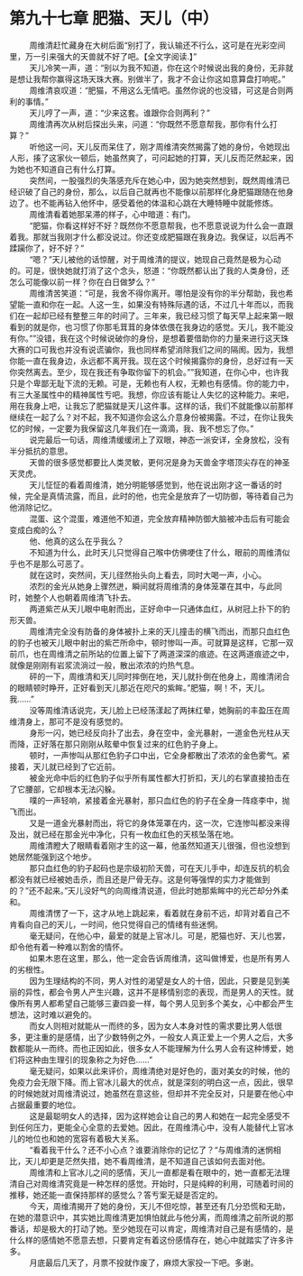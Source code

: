 <h1>第九十七章 肥猫、天儿（中）</h1>
<div id="content">&nbsp&nbsp&nbsp&nbsp&nbsp&nbsp&nbsp&nbsp
 周维清赶忙藏身在大树后面“别打了，我认输还不行么，这可是在光彩空间里，万一引来强大的天兽就不好了吧。【全文字阅读.】”
 <br/>&nbsp&nbsp&nbsp&nbsp&nbsp&nbsp&nbsp&nbsp
 天儿冷笑一声，道：“别以为我不知道，你在这个时候说出我的身份，无非就是想让我帮你赢得这场天珠大赛。别做半了，我才不会让你这如意算盘打响呢。”
 <br/>&nbsp&nbsp&nbsp&nbsp&nbsp&nbsp&nbsp&nbsp
 周维清哀叹道：“肥猫，不用这么无情吧。虽然你说的也没错，可这是合则两利的事情。”
 <br/>&nbsp&nbsp&nbsp&nbsp&nbsp&nbsp&nbsp&nbsp
 天儿哼了一声，道：“少来这套。谁跟你合则两利？”
 <br/>&nbsp&nbsp&nbsp&nbsp&nbsp&nbsp&nbsp&nbsp
 周维清再次从树后探出头来，问道：“你既然不愿意帮我，那你有什么打算？”
 <br/>&nbsp&nbsp&nbsp&nbsp&nbsp&nbsp&nbsp&nbsp
 听他这一问，天儿反而呆住了，刚才周维清突然揭露了她的身份，令她现出人形，揍了这家伙一顿后，她虽然爽了，可问起她的打算，天儿反而茫然起来，因为她也不知道自己有什么打算。
 <br/>&nbsp&nbsp&nbsp&nbsp&nbsp&nbsp&nbsp&nbsp
 突然间，一股强烈的失落感充斥在她心中，因为她突然想到，既然周维清已经识破了自己的身份，那么，以后自己就再也不能像以前那样化身肥猫跟随在他身边了。也不能再钻入他怀中，感受着他的体温和心跳在大睡特睡中就能修炼。
 <br/>&nbsp&nbsp&nbsp&nbsp&nbsp&nbsp&nbsp&nbsp
 周维清看着她那呆滞的样子，心中暗道：有门。
 <br/>&nbsp&nbsp&nbsp&nbsp&nbsp&nbsp&nbsp&nbsp
 “肥猫，你看这样好不好？既然你不愿意帮我，也不愿意说说为什么会一直跟着我。那就当我刚才什么都没说过。你还变成肥猫跟在我身边。我保证，以后再不蹂躏你了，好不好？”
 <br/>&nbsp&nbsp&nbsp&nbsp&nbsp&nbsp&nbsp&nbsp
 “嗯？”天儿被他的话惊醒，对于周维清的提议，她现自己竟然是极为心动的。可是，很快她就打消了这个念头，怒道：“你既然都认出了我的人类身份，还怎么可能像以前一样？你在白日做梦么？”
 <br/>&nbsp&nbsp&nbsp&nbsp&nbsp&nbsp&nbsp&nbsp
 周维清苦笑道：“可是，我舍不得你离开。哪怕是没有你的半分帮助，我也希望能一直和你在一起。人这一生，如果没有特殊际遇的话，不过几十年而以，而我们在一起却已经有整整三年的时间了。三年来，我已经习惯了每天早上起来第一眼看到的就是你，也习惯了你那毛茸茸的身体依偎在我身边的感觉。天儿，我不能没有你。””没错，我在这个时候说破你的身份，是想着要借助你的力量来进行这天珠大赛的口可我也并没有说谎骗你，我也同样希望消除我们之间的隔阂。因为，我想你能一直在我身边，永远都不离开我。现在这个时候揭露你的身份，总好过有一天你突然离去。至少，现在我还有争取你留下的机会。””我知道，在你心中，也许我只是个卑鄙无耻下流的无赖。可是，无赖也有人权，无赖也有感情。你的能力中，有三大圣属性中的精神属性亐吧。我想，你应该有能让人失忆的这种能力。来吧，用在我身上吧，让我忘了肥猫就是天儿这件事。这样的话，我们不就能像以前那样继续在一起了么？对不起，我不知道你会这么介意身份被揭露。不过，在你让我失忆的时候，一定要为我保留这几年我们在一滴滴，我、我不想忘了你。”
 <br/>&nbsp&nbsp&nbsp&nbsp&nbsp&nbsp&nbsp&nbsp
 说完最后一句话，周维清缓缓闭上了双眼，神态一派安详，全身放松，没有半分抵抗的意思。
 <br/>&nbsp&nbsp&nbsp&nbsp&nbsp&nbsp&nbsp&nbsp
 天兽的很多感觉都要比人类灵敏，更何况是身为天兽金字塔顶尖存在的神圣天灵虎。
 <br/>&nbsp&nbsp&nbsp&nbsp&nbsp&nbsp&nbsp&nbsp
 天儿怔怔的看着周维清，她分明能够感觉到，他在说出刚才这一番话的时候，完全是真情流露，而且，此时的他，也完全是放弃了一切防御，等待着自己为他消除记忆。
 <br/>&nbsp&nbsp&nbsp&nbsp&nbsp&nbsp&nbsp&nbsp
 混蛋、这个混蛋，难道他不知道，完全放弃精神防御大脑被冲击后有可能会变成白痴的么？
 <br/>&nbsp&nbsp&nbsp&nbsp&nbsp&nbsp&nbsp&nbsp
 他、他真的这么在乎我么？
 <br/>&nbsp&nbsp&nbsp&nbsp&nbsp&nbsp&nbsp&nbsp
 不知道为什么，此时天儿只觉得自己喉中仿佛哽住了什么，眼前的周维清似乎也不是那么可恶了。
 <br/>&nbsp&nbsp&nbsp&nbsp&nbsp&nbsp&nbsp&nbsp
 就在这时，突然间，天儿径然抬头向上看去，同时大喝一声，小心。
 <br/>&nbsp&nbsp&nbsp&nbsp&nbsp&nbsp&nbsp&nbsp
 浓烈的金光从她身上骤然迸，瞬间就将周维清的身体笼罩在其中，与此同时，她整个人也朝着周维清飞扑去。
 <br/>&nbsp&nbsp&nbsp&nbsp&nbsp&nbsp&nbsp&nbsp
 两道紫芒从天儿眼中电射而出，正好命中一只通体血红，从树冠上扑下的豹形天兽。
 <br/>&nbsp&nbsp&nbsp&nbsp&nbsp&nbsp&nbsp&nbsp
 周维清完全没有防备的身体被扑上来的天儿撞击的横飞而出，而那只血红色的豹子也被天儿眼中射出的紫芒所命中，顿时惨叫一声。可就算是这样，它那一双前爪，也在周维清之前所站的位置上留下了两道深深的痕迹。在这两道痕迹之中，就像是刚刚有岩浆流淌过一般，散出浓浓的灼热气息。
 <br/>&nbsp&nbsp&nbsp&nbsp&nbsp&nbsp&nbsp&nbsp
 砰的一下，周维清和天儿同时摔倒在地，天儿就扑倒在他身上，周维清闭合的眼睛顿时睁开，正好看到天儿那近在咫尺的紫眸。”肥猫，啊！不，天儿。我……”
 <br/>&nbsp&nbsp&nbsp&nbsp&nbsp&nbsp&nbsp&nbsp
 没等周维清话说完，天儿脸上已经荡漾起了两抹红晕，她胸前的丰盈压在周维清身上，那可不是没有感觉的。
 <br/>&nbsp&nbsp&nbsp&nbsp&nbsp&nbsp&nbsp&nbsp
 身形一闪，她已经反向扑了出去，身在空中，金光暴射，一道金色光柱从天而降，正好落在那只刚刚从眩晕中恢复过来的红色豹子身上。
 <br/>&nbsp&nbsp&nbsp&nbsp&nbsp&nbsp&nbsp&nbsp
 顿时，一声惨叫从那红色豹子口中出，它全身都散出了浓浓的金色雾气。紧接着，天儿就已经到了它近前。
 <br/>&nbsp&nbsp&nbsp&nbsp&nbsp&nbsp&nbsp&nbsp
 被金光命中后的红色豹子似乎所有属性都大打折扣，天儿的右掌直接拍击在了它腰部，它却根本无法闪躲。
 <br/>&nbsp&nbsp&nbsp&nbsp&nbsp&nbsp&nbsp&nbsp
 噗的一声轻响，紧接着金光暴射，那只血红色的豹子在全身一阵痉李中，抛飞而出。
 <br/>&nbsp&nbsp&nbsp&nbsp&nbsp&nbsp&nbsp&nbsp
 又是一道金光暴射而出，将它的身体笼罩在内，这一次，它连惨叫都没来得及出，就已经在那金光中净化，只有一枚血红色的天核坠落在地。
 <br/>&nbsp&nbsp&nbsp&nbsp&nbsp&nbsp&nbsp&nbsp
 周维清瞪大了眼睛看着刚才生的这一幕，他虽然知道天儿很强，但也没想到她居然能强到这个地步。
 <br/>&nbsp&nbsp&nbsp&nbsp&nbsp&nbsp&nbsp&nbsp
 那只血红色的豹子起码也是宗级初阶天兽，可在天儿手中，却连反抗的机会都没有就已经被她击杀，而且还是尸骨无存。这是何等强悍的实力才能做到的？”还不起来。”天儿没好气的向周维清说道，但此时她那紫眸中的光芒却分外柔和。
 <br/>&nbsp&nbsp&nbsp&nbsp&nbsp&nbsp&nbsp&nbsp
 周维清愣了一下，这才从地上跳起来，看着就在身前不远，却背对着自己不肯看向自己的天儿，一时间，他只觉得自己的情绪有些迷惘。
 <br/>&nbsp&nbsp&nbsp&nbsp&nbsp&nbsp&nbsp&nbsp
 毫无疑问，在他心中，最爱的就是上官冰儿。可是，肥猫也好、天儿也罢，却令他有着一种难以割舍的情怀。
 <br/>&nbsp&nbsp&nbsp&nbsp&nbsp&nbsp&nbsp&nbsp
 如果木恩在这里，那么，他一定会告诉周维清，这叫做博爱，也是所有男人的劣根性。
 <br/>&nbsp&nbsp&nbsp&nbsp&nbsp&nbsp&nbsp&nbsp
 因为生理结构的不同，男人对性的渴望是女人的十倍，因此，只要是见到美丽的异性，都会令男人产生兴趣，这并不是移情别恋的表现，而是男人的天性。就像所有男人都希望自己能够三妻四妾一样，每个男人见到多个美女，心中都会严生想法，这时难以避免的。
 <br/>&nbsp&nbsp&nbsp&nbsp&nbsp&nbsp&nbsp&nbsp
 而女人则相对就能从一而终的多，因为女人本身对性的需求要比男人低很多，更注重的是感情，出了少数特例之外，一般女人真正爱上一个男人之后，大多数都能从一而终。而也正因如此，很多女人不能理解为什么男人会有这种博爱，她们将这种由生理引的现象称之为好色……”
 <br/>&nbsp&nbsp&nbsp&nbsp&nbsp&nbsp&nbsp&nbsp
 毫无疑问，如果以此来评价，周维清绝对是好色的，面对美女的时候，他的免疫力会无限下降。而上官冰儿最大的优点，就是深刻的明白这一点，因此，很早的时候她就对周维清说过，她虽然在意这些，但却并不完全反对，只是要在他心中占据最重要的地位。
 <br/>&nbsp&nbsp&nbsp&nbsp&nbsp&nbsp&nbsp&nbsp
 这是最聪明女人的选择，因为这样她会让自己的男人和她在一起完全感受不到任何压力，更能全心全意的去爱她。因此，在周维清心中，没有人能替代上官冰儿的地位也和她的宽容有着极大关系。
 <br/>&nbsp&nbsp&nbsp&nbsp&nbsp&nbsp&nbsp&nbsp
 “看着我干什么？还不小心点？谁要消除你的记忆了？“与周维清的迷惘相比，天儿却更是茫然失措，她不看周维清，是不知道自己该如何去面对他。
 <br/>&nbsp&nbsp&nbsp&nbsp&nbsp&nbsp&nbsp&nbsp
 周维清和上官冰儿之间的感情，天儿一直都是看在眼中的，她一直都无法理清自己对周维清究竟是一种怎样的感觉。开始时，只是纯粹的利用，可随着时间的推移，她还能一直保持那样的感觉么？答亐案无疑是否定的。
 <br/>&nbsp&nbsp&nbsp&nbsp&nbsp&nbsp&nbsp&nbsp
 今天，周维清揭开了她的身份，天儿不但吃惊，甚至还有几分恐慌和无助，在她的潜意识中，其实她比周维清更加惧怕就此与他分离，而周维清之前所说的那番话，却是极大的打动了她。至少她现在可以肯定，周维清对自己是有感情的，是什么样的感情她不愿意去想，只要肯定有着这份感情存在，她心中就踏实了许多许多。
 <br/>&nbsp&nbsp&nbsp&nbsp&nbsp&nbsp&nbsp&nbsp
 月底最后几天了，月票不投就作废了，麻烦大家投一下吧。多谢。
 <br/>&nbsp&nbsp&nbsp&nbsp&nbsp&nbsp&nbsp&nbsp
 <br/>&nbsp&nbsp&nbsp&nbsp&nbsp&nbsp&nbsp&nbsp
</div>

